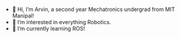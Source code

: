- 👋 Hi, I’m Arvin, a second year Mechatronics undergrad from MIT Manipal!
- 👀 I’m interested in everything Robotics.
- 🌱 I’m currently learning ROS!


<!---
thearvindas/thearvindas is a ✨ special ✨ repository because its `README.md` (this file) appears on your GitHub profile.
You can click the Preview link to take a look at your changes.
--->
